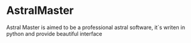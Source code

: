 AstralMaster
============

Astral Master is aimed to be a professional astral software, it`s writen in python and provide beautiful interface
